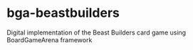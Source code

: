 # bga-beastbuilders
Digital implementation of the Beast Builders card game using BoardGameArena framework
